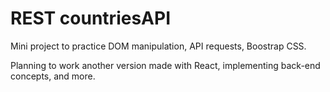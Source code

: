 # REST countriesAPI
Mini project to practice DOM manipulation, API requests, Boostrap CSS.

Planning to work another version made with React, implementing back-end concepts, and more.
